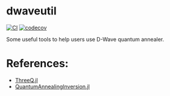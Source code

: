 # dwaveutil

[![CI](https://github.com/yezhengkai/dwaveutils/workflows/CI/badge.svg)](https://github.com/yezhengkai/dwaveutils/actions?workflow=CI)
[![codecov](https://codecov.io/gh/yezhengkai/dwaveutils/branch/main/graph/badge.svg)](https://codecov.io/gh/yezhengkai/dwaveutils)

Some useful tools to help users use D-Wave quantum annealer.

# References:
- [ThreeQ.jl](https://github.com/omalled/ThreeQ.jl)
- [QuantumAnnealingInversion.jl](https://github.com/sygreer/QuantumAnnealingInversion.jl)